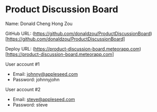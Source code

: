 # Product Discussion Board
Name: Donald Cheng Hong Zou

GitHub URL: (https://github.com/donaldzou/ProductDiscussionBoard)[https://github.com/donaldzou/ProductDiscussionBoard]

Deploy URL: (https://product-discussion-board.meteorapp.com)[https://product-discussion-board.meteorapp.com]

User account #1
- Email: johnny@appleseed.com
- Password: johnnyjohn

User account #2
- Email: steve@appleseed.com
- Password: steve
